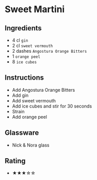 # Sweet Martini

## Ingredients
- 4 cl `gin`
- 2 cl `sweet vermouth`
- 2 dashes `Angostura Orange Bitters`
- 1 `orange peel`
- 8 `ice cubes`

## Instructions
- Add Angostura Orange Bitters
- Add gin
- Add sweet vermouth
- Add ice cubes and stir for 30 seconds
- Strain
- Add orange peel

## Glassware
- Nick & Nora glass

## Rating
- ★★★☆☆